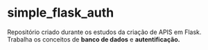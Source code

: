# simple_flask_auth

Repositório criado durante os estudos da criação de APIS em Flask. Trabalha os conceitos de **banco de dados** e **autentificação.**